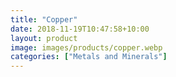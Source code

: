 ```yaml
---
title: "Copper"
date: 2018-11-19T10:47:58+10:00
layout: product
image: images/products/copper.webp
categories: ["Metals and Minerals"]
---
```

